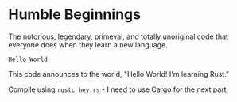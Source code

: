 # Humble Beginnings

The notorious, legendary, primeval, and totally unoriginal code that everyone does when they learn a new language.

    Hello World

This code announces to the world, "Hello World! I'm learning Rust."

Compile using `rustc hey.rs` - I need to use Cargo for the next part.
